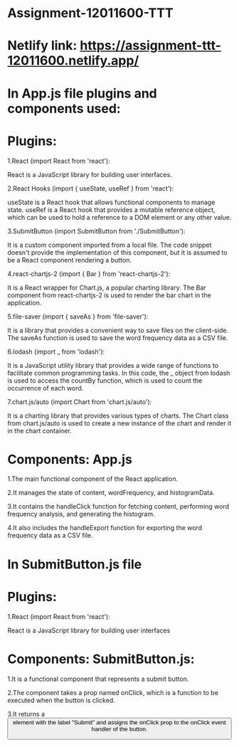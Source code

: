 # Assignment-12011600-TTT 
# Netlify link: https://assignment-ttt-12011600.netlify.app/

# In App.js file plugins and components used:
# Plugins:
1.React (import React from 'react'):

React is a JavaScript library for building user interfaces.

2.React Hooks (import { useState, useRef } from 'react'):

useState is a React hook that allows functional components to manage state.
useRef is a React hook that provides a mutable reference object, which can be used to hold a reference to a DOM element or any other value.

3.SubmitButton (import SubmitButton from './SubmitButton'):

It is a custom component imported from a local file.
The code snippet doesn't provide the implementation of this component, but it is assumed to be a React component rendering a button.

4.react-chartjs-2 (import { Bar } from 'react-chartjs-2'):

It is a React wrapper for Chart.js, a popular charting library.
The Bar component from react-chartjs-2 is used to render the bar chart in the application.

5.file-saver (import { saveAs } from 'file-saver'):

It is a library that provides a convenient way to save files on the client-side.
The saveAs function is used to save the word frequency data as a CSV file.

6.lodash (import _ from 'lodash'):

It is a JavaScript utility library that provides a wide range of functions to facilitate common programming tasks.
In this code, the _ object from lodash is used to access the countBy function, which is used to count the occurrence of each word.

7.chart.js/auto (import Chart from 'chart.js/auto'):

It is a charting library that provides various types of charts.
The Chart class from chart.js/auto is used to create a new instance of the chart and render it in the chart container.


# Components: App.js
1.The main functional component of the React application.

2.It manages the state of content, wordFrequency, and histogramData.

3.It contains the handleClick function for fetching content, performing word frequency analysis, and generating the histogram.

4.It also includes the handleExport function for exporting the word frequency data as a CSV file.

# In SubmitButton.js file
# Plugins:
1.React (import React from 'react'):

React is a JavaScript library for building user interfaces

# Components: SubmitButton.js:
1.It is a functional component that represents a submit button.

2.The component takes a prop named onClick, which is a function to be executed when the button is clicked.

3.It returns a <button> element with the label "Submit" and assigns the onClick prop to the onClick event handler of the button.
